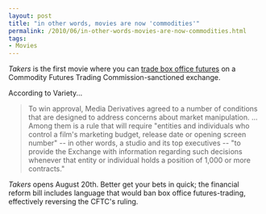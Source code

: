 ```yaml
---
layout: post
title: "in other words, movies are now 'commodities'"
permalink: /2010/06/in-other-words-movies-are-now-commodities.html
tags:
- Movies
---
```


_Takers_ is the first movie where you can [trade box office futures](http://www.variety.com/article/VR1118020636.html?categoryid=13&cs=1&ref=vertfilm) on a Commodity Futures Trading Commission-sanctioned exchange.

According to Variety...

> To win approval, Media Derivatives agreed to a number of conditions that are designed to address concerns about market manipulation. ... Among them is a rule that will require "entities and individuals who control a film's marketing budget, release date or opening screen number" -- in other words, a studio and its top executives -- "to provide the Exchange with information regarding such decisions whenever that entity or individual holds a position of 1,000 or more contracts."

_Takers_ opens August 20th. Better get your bets in quick; the financial reform bill includes language that would ban box office futures-trading, effectively reversing the CFTC's ruling.